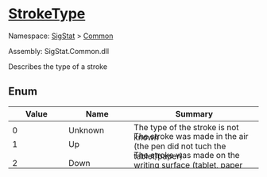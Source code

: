 # [StrokeType](./StrokeType.md)
Namespace: [SigStat]() > [Common](./README.md)

Assembly: SigStat.Common.dll


Describes the type of a stroke

##	Enum

| Value | Name | Summary | 
| --- | --- | --- | 
| 0<div style="margin: -28px 0px 0px 0px;"><img width=200/>  | Unknown<div style="margin: -28px 0px 0px 0px;"><img width=200/>  | The type of the stroke is not known<div style="margin: -28px 0px 0px 0px;"><img width=200/>  | <br>
| 1<div style="margin: -28px 0px 0px 0px;"><img width=200/>  | Up<div style="margin: -28px 0px 0px 0px;"><img width=200/>  | The stroke was made in the air (the pen did not tuch the tablet/paper)<div style="margin: -28px 0px 0px 0px;"><img width=200/>  | <br>
| 2<div style="margin: -28px 0px 0px 0px;"><img width=200/>  | Down<div style="margin: -28px 0px 0px 0px;"><img width=200/>  | The stroke was made on the writing surface (tablet, paper etc.)<div style="margin: -28px 0px 0px 0px;"><img width=200/>  | <br>



